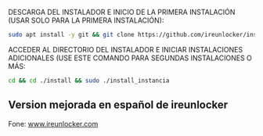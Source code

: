 DESCARGA DEL INSTALADOR E INICIO DE LA PRIMERA INSTALACIÓN (USAR SOLO PARA LA PRIMERA INSTALACIÓN):

```bash
sudo apt install -y git && git clone https://github.com/ireunlocker/installnew.git install && sudo chmod -R 777 ./install && cd ./install && sudo ./install_primaria
```

ACCEDER AL DIRECTORIO DEL INSTALADOR E INICIAR INSTALACIONES ADICIONALES (USE ESTE COMANDO PARA SEGUNDAS INSTALACIONES O MÁS:

```bash
cd && cd ./install && sudo ./install_instancia
```

## Version mejorada en español de ireunlocker

Fone: www.ireunlocker.com
